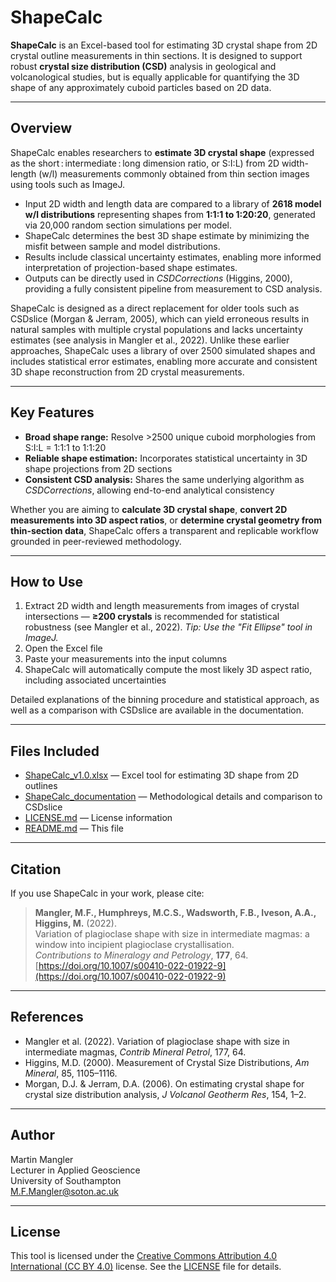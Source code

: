 # ShapeCalc

**ShapeCalc** is an Excel-based tool for estimating 3D crystal shape from 2D crystal outline measurements in thin sections. It is designed to support robust **crystal size distribution (CSD)** analysis in geological and volcanological studies, but is equally applicable for quantifying the 3D shape of any approximately cuboid particles based on 2D data.

---

## Overview

ShapeCalc enables researchers to **estimate 3D crystal shape** (expressed as the short : intermediate : long dimension ratio, or S:I:L) from 2D width-length (w/l) measurements commonly obtained from thin section images using tools such as ImageJ.

- Input 2D width and length data are compared to a library of **2618 model w/l distributions** representing shapes from **1:1:1 to 1:20:20**, generated via 20,000 random section simulations per model.
- ShapeCalc determines the best 3D shape estimate by minimizing the misfit between sample and model distributions.
- Results include classical uncertainty estimates, enabling more informed interpretation of projection-based shape estimates.
- Outputs can be directly used in *CSDCorrections* (Higgins, 2000), providing a fully consistent pipeline from measurement to CSD analysis.

ShapeCalc is designed as a direct replacement for older tools such as CSDslice (Morgan & Jerram, 2005), which can yield erroneous results in natural samples with multiple crystal populations and lacks uncertainty estimates (see analysis in Mangler et al., 2022).
Unlike these earlier approaches, ShapeCalc uses a library of over 2500 simulated shapes and includes statistical error estimates, enabling more accurate and consistent 3D shape reconstruction from 2D crystal measurements.

---

## Key Features

- **Broad shape range:** Resolve >2500 unique cuboid morphologies from S:I:L = 1:1:1 to 1:1:20  
- **Reliable shape estimation:** Incorporates statistical uncertainty in 3D shape projections from 2D sections  
- **Consistent CSD analysis:** Shares the same underlying algorithm as *CSDCorrections*, allowing end-to-end analytical consistency  

Whether you are aiming to **calculate 3D crystal shape**, **convert 2D measurements into 3D aspect ratios**, or **determine crystal geometry from thin-section data**, ShapeCalc offers a transparent and replicable workflow grounded in peer-reviewed methodology.

---

## How to Use

1. Extract 2D width and length measurements from images of crystal intersections — **≥200 crystals** is recommended for statistical robustness (see Mangler et al., 2022). *Tip: Use the "Fit Ellipse" tool in ImageJ.*
2. Open the Excel file  
3. Paste your measurements into the input columns  
4. ShapeCalc will automatically compute the most likely 3D aspect ratio, including associated uncertainties  

Detailed explanations of the binning procedure and statistical approach, as well as a comparison with CSDslice are available in the documentation.

---

## Files Included

- [ShapeCalc_v1.0.xlsx](./ShapeCalc_v1.0.xlsx) — Excel tool for estimating 3D shape from 2D outlines  
- [ShapeCalc_documentation](./ShapeCalc_documentation.pdf) — Methodological details and comparison to CSDslice
- [LICENSE.md](./LICENSE.md) — License information
- [README.md](./README.md) — This file  

---

## Citation

If you use ShapeCalc in your work, please cite:

> **Mangler, M.F., Humphreys, M.C.S., Wadsworth, F.B., Iveson, A.A., Higgins, M.** (2022).  
> Variation of plagioclase shape with size in intermediate magmas: a window into incipient plagioclase crystallisation.  
> *Contributions to Mineralogy and Petrology*, **177**, 64.  
> [https://doi.org/10.1007/s00410-022-01922-9](https://doi.org/10.1007/s00410-022-01922-9)

---

## References

- Mangler et al. (2022). Variation of plagioclase shape with size in intermediate magmas, *Contrib Mineral Petrol*, 177, 64.  
- Higgins, M.D. (2000). Measurement of Crystal Size Distributions, *Am Mineral*, 85, 1105–1116.  
- Morgan, D.J. & Jerram, D.A. (2006). On estimating crystal shape for crystal size distribution analysis, *J Volcanol Geotherm Res*, 154, 1–2.

---

## Author

Martin Mangler  
Lecturer in Applied Geoscience  
University of Southampton  
M.F.Mangler@soton.ac.uk

---

## License

This tool is licensed under the [Creative Commons Attribution 4.0 International (CC BY 4.0)](https://creativecommons.org/licenses/by/4.0/) license.
See the [LICENSE](./LICENSE.md) file for details.

